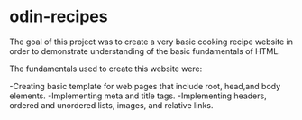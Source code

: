 # odin-recipes

The goal of this project was to create a very basic cooking recipe website in order to
demonstrate understanding of the basic fundamentals of HTML.

The fundamentals used to create this website were:

-Creating basic template for web pages that include root, head,and body elements.
-Implementing meta and title tags.
-Implementing headers, ordered and unordered lists, images, and relative links.
